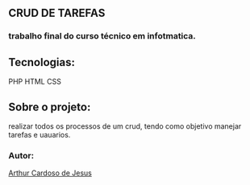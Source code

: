 ## CRUD DE TAREFAS

### trabalho final do curso técnico em infotmatica.


## Tecnologias:

PHP
HTML
CSS


## Sobre o projeto:

realizar todos os processos de um crud, tendo como objetivo manejar tarefas e uauarios.



### Autor:

<a href="https://github.com/Arthur-Cardoso-de-Jesus">Arthur Cardoso de Jesus</a>
